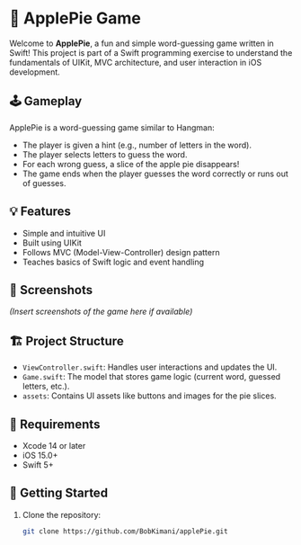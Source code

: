 # 🍎 ApplePie Game

Welcome to **ApplePie**, a fun and simple word-guessing game written in Swift! This project is part of a Swift programming exercise to understand the fundamentals of UIKit, MVC architecture, and user interaction in iOS development.

## 🕹️ Gameplay

ApplePie is a word-guessing game similar to Hangman:
- The player is given a hint (e.g., number of letters in the word).
- The player selects letters to guess the word.
- For each wrong guess, a slice of the apple pie disappears!
- The game ends when the player guesses the word correctly or runs out of guesses.

## 💡 Features

- Simple and intuitive UI
- Built using UIKit
- Follows MVC (Model-View-Controller) design pattern
- Teaches basics of Swift logic and event handling

## 📱 Screenshots

*(Insert screenshots of the game here if available)*

## 🏗️ Project Structure

- `ViewController.swift`: Handles user interactions and updates the UI.
- `Game.swift`: The model that stores game logic (current word, guessed letters, etc.).
- `assets`: Contains UI assets like buttons and images for the pie slices.

## 🧰 Requirements

- Xcode 14 or later
- iOS 15.0+
- Swift 5+

## 🚀 Getting Started

1. Clone the repository:
   ```bash
   git clone https://github.com/BobKimani/applePie.git
